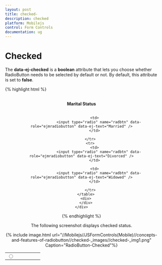 ```yaml
---
layout: post
title: checked-
description: checked 
platform: Mobilejs
control: Form Controls
documentation: ug
---
```


# Checked 

The **data-ej-checked** is a **boolean** attribute that lets you choose whether RadioButton needs to be selected by default or not. By default, this attribute is set to **false**.

{% highlight html %}


<div align="center">
        <br />
        <div>
            <div>
                <b>Marital Status</b>
            </div>
        </div>
        <br />
        <table border="0" cellpadding="5">
            <tr>
                <td width="100px">
                    <input type="radio" name="radbtn" data-role="ejmradiobutton" data-ej-text="Single" **data-ej-checked="true"/**>
                </td>

                <td>
                    <input type="radio" name="radbtn" data-role="ejmradiobutton" data-ej-text="Married" />
                </td>

            </tr>
            <tr>
                <td>
                    <input type="radio" name="radbtn" data-role="ejmradiobutton" data-ej-text="Divorced" />
                </td>

                <td>
                    <input type="radio" name="radbtn" data-role="ejmradiobutton" data-ej-text="Widowed" />
                </td>

            </tr>
        </table>
        <div>
        </div>
    </div>


{% endhighlight %}



The following screenshot displays checked status.

{% include image.html url="//Mobilejs//JSFormControls(Mobile)//concepts-and-features-of-radiobutton//checked-_images//checked-_img1.png" Caption="RadioButton-Checked"%}

